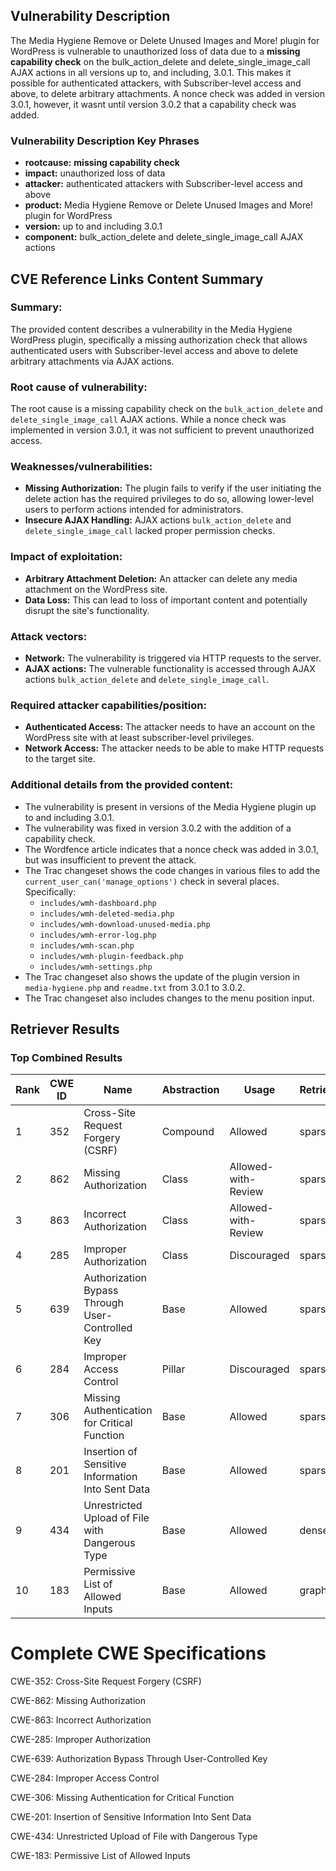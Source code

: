 ## Vulnerability Description
The Media Hygiene Remove or Delete Unused Images and More! plugin for WordPress is vulnerable to unauthorized loss of data due to a **missing capability check** on the bulk_action_delete and delete_single_image_call AJAX actions in all versions up to, and including, 3.0.1. This makes it possible for authenticated attackers, with Subscriber-level access and above, to delete arbitrary attachments. A nonce check was added in version 3.0.1, however, it wasnt until version 3.0.2 that a capability check was added.

### Vulnerability Description Key Phrases
- **rootcause:** **missing capability check**
- **impact:** unauthorized loss of data
- **attacker:** authenticated attackers with Subscriber-level access and above
- **product:** Media Hygiene Remove or Delete Unused Images and More! plugin for WordPress
- **version:** up to and including 3.0.1
- **component:** bulk_action_delete and delete_single_image_call AJAX actions

## CVE Reference Links Content Summary
### Summary:
The provided content describes a vulnerability in the Media Hygiene WordPress plugin, specifically a missing authorization check that allows authenticated users with Subscriber-level access and above to delete arbitrary attachments via AJAX actions.

### Root cause of vulnerability:
The root cause is a missing capability check on the `bulk_action_delete` and `delete_single_image_call` AJAX actions. While a nonce check was implemented in version 3.0.1, it was not sufficient to prevent unauthorized access.

### Weaknesses/vulnerabilities:
- **Missing Authorization:** The plugin fails to verify if the user initiating the delete action has the required privileges to do so, allowing lower-level users to perform actions intended for administrators.
- **Insecure AJAX Handling:** AJAX actions `bulk_action_delete` and `delete_single_image_call` lacked proper permission checks.

### Impact of exploitation:
- **Arbitrary Attachment Deletion:** An attacker can delete any media attachment on the WordPress site.
- **Data Loss:** This can lead to loss of important content and potentially disrupt the site's functionality.

### Attack vectors:
- **Network:** The vulnerability is triggered via HTTP requests to the server.
- **AJAX actions:** The vulnerable functionality is accessed through AJAX actions `bulk_action_delete` and `delete_single_image_call`.

### Required attacker capabilities/position:
- **Authenticated Access:** The attacker needs to have an account on the WordPress site with at least subscriber-level privileges.
- **Network Access:** The attacker needs to be able to make HTTP requests to the target site.

### Additional details from the provided content:

*   The vulnerability is present in versions of the Media Hygiene plugin up to and including 3.0.1.
*   The vulnerability was fixed in version 3.0.2 with the addition of a capability check.
*   The Wordfence article indicates that a nonce check was added in 3.0.1, but was insufficient to prevent the attack.
*   The Trac changeset shows the code changes in various files to add the `current_user_can('manage_options')` check in several places. Specifically:
    *   `includes/wmh-dashboard.php`
    *   `includes/wmh-deleted-media.php`
    *   `includes/wmh-download-unused-media.php`
    *    `includes/wmh-error-log.php`
    *    `includes/wmh-scan.php`
    *   `includes/wmh-plugin-feedback.php`
    *   `includes/wmh-settings.php`
*   The Trac changeset also shows the update of the plugin version in `media-hygiene.php` and `readme.txt` from 3.0.1 to 3.0.2.
*   The Trac changeset also includes changes to the menu position input.

## Retriever Results

### Top Combined Results

| Rank | CWE ID | Name | Abstraction | Usage  | Retrievers | Individual Scores |
|------|--------|------|-------------|-------|------------|-------------------|
| 1 | 352 | Cross-Site Request Forgery (CSRF) | Compound | Allowed | sparse | 0.571 |
| 2 | 862 | Missing Authorization | Class | Allowed-with-Review | sparse | 0.569 |
| 3 | 863 | Incorrect Authorization | Class | Allowed-with-Review | sparse | 0.539 |
| 4 | 285 | Improper Authorization | Class | Discouraged | sparse | 0.506 |
| 5 | 639 | Authorization Bypass Through User-Controlled Key | Base | Allowed | sparse | 0.465 |
| 6 | 284 | Improper Access Control | Pillar | Discouraged | sparse | 0.454 |
| 7 | 306 | Missing Authentication for Critical Function | Base | Allowed | sparse | 0.453 |
| 8 | 201 | Insertion of Sensitive Information Into Sent Data | Base | Allowed | sparse | 0.446 |
| 9 | 434 | Unrestricted Upload of File with Dangerous Type | Base | Allowed | dense | 0.457 |
| 10 | 183 | Permissive List of Allowed Inputs | Base | Allowed | graph | 0.002 |



# Complete CWE Specifications

CWE-352: Cross-Site Request Forgery (CSRF)

CWE-862: Missing Authorization

CWE-863: Incorrect Authorization

CWE-285: Improper Authorization

CWE-639: Authorization Bypass Through User-Controlled Key

CWE-284: Improper Access Control

CWE-306: Missing Authentication for Critical Function

CWE-201: Insertion of Sensitive Information Into Sent Data

CWE-434: Unrestricted Upload of File with Dangerous Type

CWE-183: Permissive List of Allowed Inputs